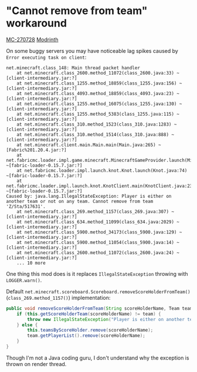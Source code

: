 # "Cannot remove from team" workaround
[MC-270728](https://bugs.mojang.com/browse/MC-270728)
[Modrinth](https://modrinth.com/mod/cannot-remove-from-team-workaround)

On some buggy servers you may have noticeable lag spikes caused by `Error executing task on client`:
```text
net.minecraft.class_148: Main thread packet handler
	at net.minecraft.class_2600.method_11072(class_2600.java:33) ~[client-intermediary.jar:?]
	at net.minecraft.class_1255.method_18859(class_1255.java:156) ~[client-intermediary.jar:?]
	at net.minecraft.class_4093.method_18859(class_4093.java:23) ~[client-intermediary.jar:?]
	at net.minecraft.class_1255.method_16075(class_1255.java:130) ~[client-intermediary.jar:?]
	at net.minecraft.class_1255.method_5383(class_1255.java:115) ~[client-intermediary.jar:?]
	at net.minecraft.class_310.method_1523(class_310.java:1283) ~[client-intermediary.jar:?]
	at net.minecraft.class_310.method_1514(class_310.java:888) ~[client-intermediary.jar:?]
	at net.minecraft.client.main.Main.main(Main.java:265) ~[Fabric%201.20.4.jar:?]
	at net.fabricmc.loader.impl.game.minecraft.MinecraftGameProvider.launch(MinecraftGameProvider.java:470) ~[fabric-loader-0.15.7.jar:?]
	at net.fabricmc.loader.impl.launch.knot.Knot.launch(Knot.java:74) ~[fabric-loader-0.15.7.jar:?]
	at net.fabricmc.loader.impl.launch.knot.KnotClient.main(KnotClient.java:23) ~[fabric-loader-0.15.7.jar:?]
Caused by: java.lang.IllegalStateException: Player is either on another team or not on any team. Cannot remove from team 'Z/Sta/517631'.
	at net.minecraft.class_269.method_1157(class_269.java:307) ~[client-intermediary.jar:?]
	at net.minecraft.class_634.method_11099(class_634.java:2029) ~[client-intermediary.jar:?]
	at net.minecraft.class_5900.method_34173(class_5900.java:129) ~[client-intermediary.jar:?]
	at net.minecraft.class_5900.method_11054(class_5900.java:14) ~[client-intermediary.jar:?]
	at net.minecraft.class_2600.method_11072(class_2600.java:24) ~[client-intermediary.jar:?]
	... 10 more
```

One thing this mod does is it replaces `IllegalStateException` throwing with `LOGGER.warn()`.

Default `net.minecraft.scoreboard.Scoreboard.removeScoreHolderFromTeam()` (`class_269.method_1157()`) implementation:
```java
public void removeScoreHolderFromTeam(String scoreHolderName, Team team) {
    if (this.getScoreHolderTeam(scoreHolderName) != team) {
        throw new IllegalStateException("Player is either on another team or not on any team. Cannot remove from team '" + team.getName() + "'.");
    } else {
        this.teamsByScoreHolder.remove(scoreHolderName);
        team.getPlayerList().remove(scoreHolderName);
    }
}
```

Though I'm not a Java coding guru, I don't understand why the exception is thrown on render thread.
